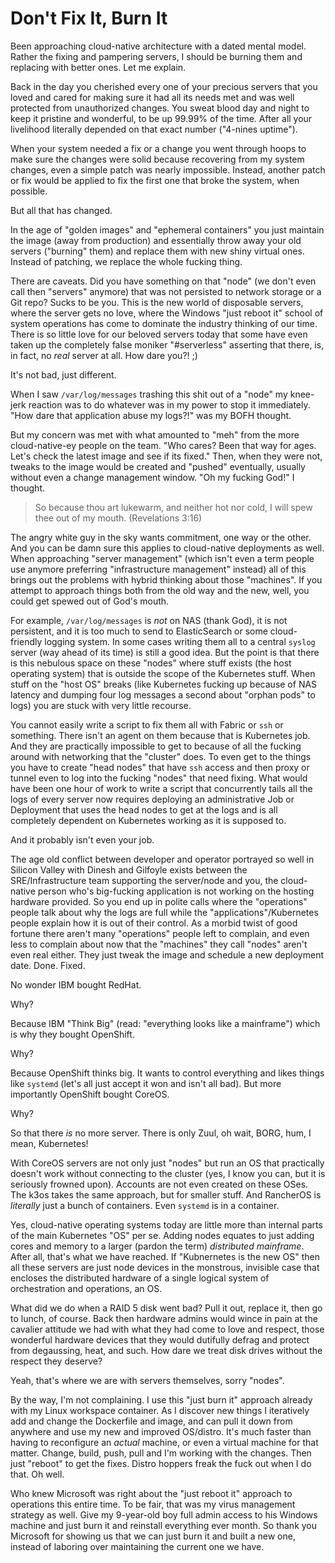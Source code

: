 # Don't Fix It, Burn It

Been approaching cloud-native architecture with a dated mental model.
Rather the fixing and pampering servers, I should be burning them and
replacing with better ones. Let me explain.

Back in the day you cherished every one of your precious servers that
you loved and cared for making sure it had all its needs met and was
well protected from unauthorized changes. You sweat blood day and night
to keep it pristine and wonderful, to be up 99.99% of the time. After
all your livelihood literally depended on that exact number ("4-nines
uptime"). 

When your system needed a fix or a change you went through hoops to make
sure the changes were solid because recovering from my system changes,
even a simple patch was nearly impossible. Instead, another patch or fix
would be applied to fix the first one that broke the system, when
possible.

But all that has changed.

In the age of "golden images" and "ephemeral containers" you just
maintain the image (away from production) and essentially throw away
your old servers ("burning" them) and replace them with new shiny
virtual ones. Instead of patching, we replace the whole fucking thing.

There are caveats. Did you have something on that "node" (we don't even
call then "servers" anymore) that was not persisted to network storage
or a Git repo? Sucks to be you. This is the new world of disposable
servers, where the server gets no love, where the Windows "just reboot
it" school of system operations has come to dominate the industry
thinking of our time. There is so little love for our beloved servers
today that some have even taken up the completely false moniker
"#serverless" asserting that there, is, in fact, no *real* server at
all. How dare you?! ;)

It's not bad, just different.

When I saw `/var/log/messages` trashing this shit out of a "node" my
knee-jerk reaction was to do whatever was in my power to stop it
immediately. "How dare that application abuse my logs?!" was my BOFH
thought. 

But my concern was met with what amounted to "meh" from the more
cloud-native-ey people on the team. "Who cares? Been that way for ages.
Let's check the latest image and see if its fixed." Then, when
they were not, tweaks to the image would be created and "pushed"
eventually, usually without even a change management window. "Oh my
fucking God!" I thought.

> So because thou art lukewarm, and neither hot nor cold, I will spew
> thee out of my mouth. (Revelations 3:16)

The angry white guy in the sky wants commitment, one way or the other.
And you can be damn sure this applies to cloud-native deployments as
well. When approaching "server management" (which isn't even a term
people use anymore preferring "infrastructure management" instead) all
of this brings out the problems with hybrid thinking about those
"machines". If you attempt to approach things both from the old way and
the new, well, you could get spewed out of God's mouth.

For example, `/var/log/messages` is *not* on NAS (thank God), it is not
persistent, and it is too much to send to ElasticSearch or some
cloud-friendly logging system. In some cases writing them all to a
central `syslog` server (way ahead of its time) is still a good idea.
But the point is that there is this nebulous space on these "nodes"
where stuff exists (the host operating system) that is outside the scope
of the Kubernetes stuff. When stuff on the "host OS" breaks (like
Kubernetes fucking up because of NAS latency and dumping four log
messages a second about "orphan pods" to logs) you are stuck with
very little recourse. 

You cannot easily write a script to fix them all with Fabric or `ssh` or
something. There isn't an agent on them because that is Kubernetes job.
And they are practically impossible to get to because of all the fucking
around with networking that the "cluster" does. To even get to the
things you have to create "head nodes" that have `ssh` access and then
proxy or tunnel even to log into the fucking "nodes" that need fixing.
What would have been one hour of work to write a script that
concurrently tails all the logs of every server now requires deploying
an administrative Job or Deployment that uses the head nodes to get at
the logs and is all completely dependent on Kubernetes working as it is
supposed to.

And it probably isn't even your job.

The age old conflict between developer and operator portrayed so well in
Silicon Valley with Dinesh and Gilfoyle exists between the
SRE/Infrastructure team supporting the server/node and you, the
cloud-native person who's big-fucking application is not working on the
hosting hardware provided. So you end up in polite calls where the
"operations" people talk about why the logs are full while the
"applications"/Kubernetes people explain how it is out of their control.
As a morbid twist of good fortune there aren't many "operations" people
left to complain, and even less to complain about now that the
"machines" they call "nodes" aren't even real either. They just tweak
the image and schedule a new deployment date. Done. Fixed.

No wonder IBM bought RedHat.

Why? 

Because IBM "Think Big" (read: "everything looks like a mainframe") which is why they bought OpenShift.

Why?

Because OpenShift thinks big. It wants to control everything and likes
things like `systemd` (let's all just accept it won and isn't all bad).
But more importantly OpenShift bought CoreOS.

Why?

So that there *is* no more server. There is only Zuul, oh wait, BORG,
hum, I mean, Kubernetes! 

With CoreOS servers are not only just "nodes" but run an OS that
practically doesn't work without connecting to the cluster (yes, I know
you can, but it is seriously frowned upon). Accounts are not even
created on these OSes. The k3os takes the same approach, but for smaller
stuff. And RancherOS is *literally* just a bunch of containers. Even
`systemd` is in a container.

Yes, cloud-native operating systems today are little more than internal
parts of the main Kubernetes "OS" per se. Adding nodes equates to just
adding cores and memory to a larger (pardon the term) *distributed
mainframe*. After all, that's what we have reached. If "Kubnernetes is
the new OS" then all these servers are just node devices in the
monstrous, invisible case that encloses the distributed hardware of
a single logical system of orchestration and operations, an OS.

What did we do when a RAID 5 disk went bad? Pull it out, replace it,
then go to lunch, of course. Back then hardware admins would wince in
pain at the cavalier attitude we had with what they had come to love and
respect, those wonderful hardware devices that they would dutifully
defrag and protect from degaussing, heat, and such. How dare we treat disk
drives without the respect they deserve? 

Yeah, that's where we are with servers themselves, sorry "nodes".

By the way, I'm not complaining. I use this "just burn it" approach
already with my Linux workspace container. As I discover new things I
iteratively add and change the Dockerfile and image, and can pull it
down from anywhere and use my new and improved OS/distro. It's much
faster than having to reconfigure an *actual* machine, or even a virtual
machine for that matter. Change, build, push, pull and I'm working with
the changes. Then just "reboot" to get the fixes. Distro hoppers freak
the fuck out when I do that. Oh well.

Who knew Microsoft was right about the "just reboot it" approach
to operations this entire time. To be fair, that was my virus management
strategy as well. Give my 9-year-old boy full admin access to his
Windows machine and just burn it and reinstall everything ever month. So
thank you Microsoft for showing us that we can just burn it and built a
new one, instead of laboring over maintaining the current one we have.
